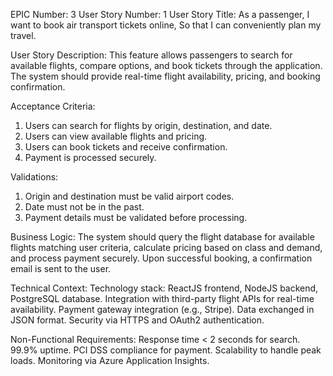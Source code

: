 EPIC Number: 3
User Story Number: 1
User Story Title: As a passenger, I want to book air transport tickets online, So that I can conveniently plan my travel.

User Story Description: This feature allows passengers to search for available flights, compare options, and book tickets through the application. The system should provide real-time flight availability, pricing, and booking confirmation.

Acceptance Criteria:
1. Users can search for flights by origin, destination, and date.
2. Users can view available flights and pricing.
3. Users can book tickets and receive confirmation.
4. Payment is processed securely.

Validations:
1. Origin and destination must be valid airport codes.
2. Date must not be in the past.
3. Payment details must be validated before processing.

Business Logic: The system should query the flight database for available flights matching user criteria, calculate pricing based on class and demand, and process payment securely. Upon successful booking, a confirmation email is sent to the user.

Technical Context: Technology stack: ReactJS frontend, NodeJS backend, PostgreSQL database. Integration with third-party flight APIs for real-time availability. Payment gateway integration (e.g., Stripe). Data exchanged in JSON format. Security via HTTPS and OAuth2 authentication.

Non-Functional Requirements: Response time < 2 seconds for search. 99.9% uptime. PCI DSS compliance for payment. Scalability to handle peak loads. Monitoring via Azure Application Insights.